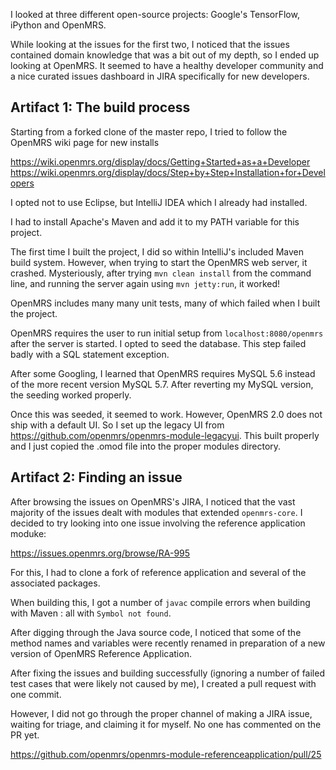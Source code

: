 I looked at three different open-source projects: Google's TensorFlow, iPython and OpenMRS.

While looking at the issues for the first two, I noticed that the issues contained domain knowledge
that was a bit out of my depth, so I ended up looking at OpenMRS. It seemed to have a healthy
developer community and a nice curated issues dashboard in JIRA specifically for new developers.

Artifact 1: The build process
-----------------------------

Starting from a forked clone of the master repo, I tried to follow the OpenMRS wiki page for
new installs

https://wiki.openmrs.org/display/docs/Getting+Started+as+a+Developer
https://wiki.openmrs.org/display/docs/Step+by+Step+Installation+for+Developers

I opted not to use Eclipse, but IntelliJ IDEA which I already had installed.

I had to install Apache's Maven and add it to my PATH variable for this project.

The first time I built the project, I did so within IntelliJ's included Maven build system.
However, when trying to start the OpenMRS web server, it crashed. Mysteriously, after trying
`mvn clean install` from the command line, and running the server again using `mvn jetty:run`,
it worked!

OpenMRS includes many many unit tests, many of which failed when I built the project.

OpenMRS requires the user to run initial setup from `localhost:8080/openmrs` after the server
is started. I opted to seed the database. This step failed badly with a SQL statement exception.

After some Googling, I learned that OpenMRS requires MySQL 5.6 instead of the more recent version
MySQL 5.7. After reverting my MySQL version, the seeding worked properly.

Once this was seeded, it seemed to work. However, OpenMRS 2.0 does not ship with a default UI.
So I set up the legacy UI from <https://github.com/openmrs/openmrs-module-legacyui>. This
built properly and I just copied the .omod file into the proper modules directory.


Artifact 2: Finding an issue
----------------------------

After browsing the issues on OpenMRS's JIRA, I noticed that the vast majority of the issues
dealt with modules that extended `openmrs-core`. I decided to try looking into one issue
involving the reference application moduke:

https://issues.openmrs.org/browse/RA-995

For this, I had to clone a fork of reference application and several of the associated packages.

When building this, I got a number of `javac` compile errors when building with Maven
: all with `Symbol not found`.

After digging through the Java source code, I noticed that some of the method names and variables
were recently renamed in preparation of a new version of OpenMRS Reference Application.

After fixing the issues and building successfully (ignoring a number of failed test cases that were
likely not caused by me), I created a pull request with one commit.

However, I did not go through the proper channel of making a JIRA issue, waiting for triage, and
claiming it for myself. No one has commented on the PR yet.

https://github.com/openmrs/openmrs-module-referenceapplication/pull/25
